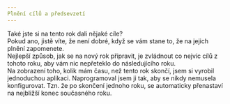 ```yaml
---
Plnění cílů a předsevzetí
---
```


Také jste si na tento rok dali nějaké cíle?
<br>
Pokud ano, jistě víte, že není dobré, když se vám stane to, že na jejich plnění zapomenete.
<br>
Nejlepší způsob, jak se na nový rok připravit, je zvládnout co nejvíc cílů z tohoto roku, aby vám nic nepřeteklo do následujícího roku.
<br>
Na zobrazení toho, kolik mám času, než tento rok skončí, jsem si vyrobil jednoduchou aplikaci. Naprogramoval jsem ji tak, aby se nikdy nemusela konfigurovat. Tzn. že po skončení jednoho roku, se automaticky přenastaví na nejbližší konec současného roku.
